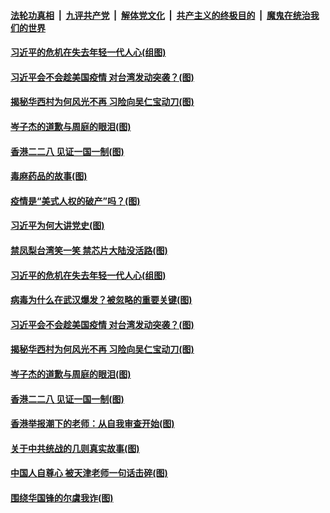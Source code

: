 ####  [法轮功真相](../../../../basic/blob/master/README.md?t=03041331) &nbsp;|&nbsp; [九评共产党](../../../../9ping.md/blob/master/README.md?t=03041331) &nbsp;|&nbsp; [解体党文化](../../../../jtdwh.md/blob/master/README.md?t=03041331)  &nbsp;|&nbsp; [共产主义的终极目的](../../../../gczydzjmd.md/blob/master/README.md?t=03041331) &nbsp;|&nbsp; [魔鬼在统治我们的世界](../../../../mgztzwmdsj.md/blob/master/README.md?t=03041331) 


#### [习近平的危机在失去年轻一代人心(组图)](../pages/p4/964426.md?t=03041331) 

#### [习近平会不会趁美国疫情 对台湾发动突袭？(图)](../pages/p4/964317.md?t=03041331) 

#### [揭秘华西村为何风光不再 习险向吴仁宝动刀(图)](../pages/p4/964332.md?t=03041331) 

#### [岑子杰的道歉与周庭的眼泪(图)](../pages/p4/964323.md?t=03041331) 

#### [香港二二八 见证一国一制(图)](../pages/p4/964322.md?t=03041331) 

#### [毒麻药品的故事(图)](../pages/p4/964439.md?t=03041331) 


#### [疫情是“美式人权的破产”吗？(图)](../pages/p4/964435.md?t=03041331) 

#### [习近平为何大讲党史(图)](../pages/p4/964432.md?t=03041331) 

#### [禁凤梨台湾笑一笑 禁芯片大陆没活路(图)](../pages/p4/964430.md?t=03041331) 

#### [习近平的危机在失去年轻一代人心(组图)](../pages/p4/964426.md?t=03041331) 

#### [病毒为什么在武汉爆发？被忽略的重要关键(图)](../pages/p4/964385.md?t=03041331) 

#### [习近平会不会趁美国疫情 对台湾发动突袭？(图)](../pages/p4/964317.md?t=03041331) 

#### [揭秘华西村为何风光不再 习险向吴仁宝动刀(图)](../pages/p4/964332.md?t=03041331) 



#### [岑子杰的道歉与周庭的眼泪(图)](../pages/p4/964323.md?t=03041331) 

#### [香港二二八 见证一国一制(图)](../pages/p4/964322.md?t=03041331) 

#### [香港举报潮下的老师：从自我审查开始(图)](../pages/p4/964318.md?t=03041331) 

#### [关于中共统战的几则真实故事(图)](../pages/p4/964307.md?t=03041331) 

#### [中国人自尊心 被天津老师一句话击碎(图)](../pages/p4/964272.md?t=03041331) 




#### [围绕华国锋的尔虞我诈(图)](../pages/p4/964194.md?t=03041331) 


